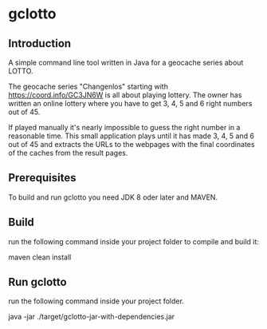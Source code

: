 # gclotto

## Introduction

A simple command line tool written in Java for a geocache series about LOTTO.

The geocache series "Changenlos" starting with https://coord.info/GC3JN6W is all about playing lottery. The owner has written an online lottery where you have to get 3, 4, 5 and 6 right numbers out of 45. 

If played manually it's nearly impossible to guess the right number in a reasonable time. This small application plays until it has made 3, 4, 5 and 6 out of 45 and extracts the URLs to the webpages with the final coordinates of the caches from the result pages.

## Prerequisites

To build and run gclotto you need JDK 8 oder later and MAVEN. 

## Build

run the following command inside your project folder to compile and build it:

maven clean install

## Run gclotto
run the following command inside your project folder.

java -jar ./target/gclotto-jar-with-dependencies.jar
